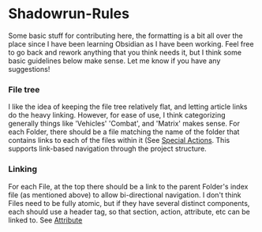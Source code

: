 # Shadowrun-Rules

Some basic stuff for contributing here, the formatting is a bit all over the place since I have been learning Obsidian as I have been working. Feel free to go back and rework anything that you think needs it, but I think some basic guidelines below make sense. Let me know if you have any suggestions!

### File tree

I like the idea of keeping the file tree relatively flat, and letting article links do the heavy linking. However, for ease of use, I think categorizing generally things like 'Vehicles' 'Combat', and 'Matrix' makes sense. For each Folder, there should be a file matching the name of the folder that contains links to each of the files within it (See [Special Actions](https://github.com/orgalvin/Shadowrun-Rules/blob/master/Combat/Attack%20and%20Defense/Special%20Actions/Special%20Actions.md). This supports link-based navigation through the project structure.

### Linking

For each File, at the top there should be a link to the parent Folder's index file (as mentioned above) to allow bi-directional navigation. I don't think Files need to be fully atomic, but if they have several distinct components, each should use a header tag, so that section, action, attribute, etc can be linked to. See [Attribute](https://github.com/orgalvin/Shadowrun-Rules/blob/master/Attribute.md)
